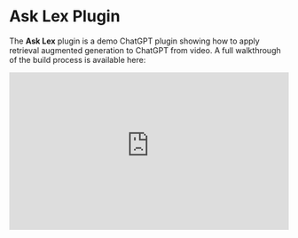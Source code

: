 # Ask Lex Plugin

The **Ask Lex** plugin is a demo ChatGPT plugin showing how to apply retrieval augmented generation to ChatGPT from video. A full walkthrough of the build process is available here:

<div style="left: 0; width: 100%; height: 0; position: relative; padding-bottom: 56.25%;">
    <iframe style="border: 1; top: 0; left: 0; width: 100%; height: 100%; position: absolute;" src="https://www.youtube-nocookie.com/embed/bAQ6VRewf0w" title="YouTube video player" frameborder="0" allow="accelerometer; autoplay; clipboard-write; encrypted-media; gyroscope; picture-in-picture" allowfullscreen></iframe>
</div>